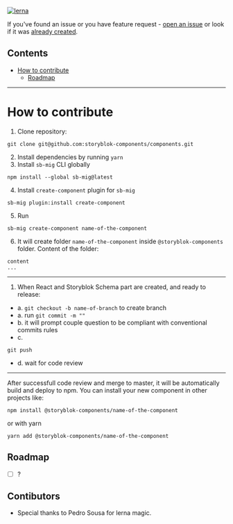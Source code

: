 [![lerna](https://img.shields.io/badge/maintained%20with-lerna-cc00ff.svg)](https://lerna.js.org/)

If you've found an issue or you have feature request - <a href="https://github.com/storyblok-components/storyblok-components/issues/new">open an issue</a> or look if it was <a href="https://github.com/storyblok-components/components/issues/">already created</a>.

## Contents

- [How to contribute](#how-to-contribute)
  - [Roadmap](#roadmap)

---

# How to contribute

1. Clone repository:
```
git clone git@github.com:storyblok-components/components.git
```
2. Install dependencies by running `yarn`
3. Install `sb-mig` CLI globally
```
npm install --global sb-mig@latest
```
4. Install `create-component` plugin for `sb-mig`
```
sb-mig plugin:install create-component
```
5. Run
```
sb-mig create-component name-of-the-component
```
6. It will create folder `name-of-the-component` inside `@storyblok-components` folder. Content of the folder: 
```
content
...
```

---

1. When React and Storyblok Schema part are created, and ready to release:
- a. `git checkout -b name-of-branch` to create branch
- a. run `git commit -m ""`
- b. it will prompt couple question to be compliant with conventional commits rules
- c. 
```
git push
```
- d. wait for code review

---

After successfull code review and merge to master, it will be automatically build and deploy to npm. You can install your new component in other projects like:
```
npm install @storyblok-components/name-of-the-component
```
or with yarn
```
yarn add @storyblok-components/name-of-the-component
```




## Roadmap

- [ ] ?


## Contibutors
- Special thanks to Pedro Sousa for lerna magic.
